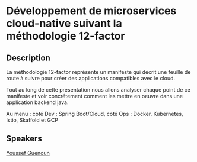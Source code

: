 # Développement de microservices cloud-native suivant la méthodologie 12-factor

## Description

La méthodologie 12-factor représente un manifeste qui décrit une feuille de route à suivre pour créer des applications compatibles avec le cloud. 

Tout au long de cette présentation nous allons analyser chaque point de ce manifeste et voir concrétement comment les mettre en oeuvre dans une application backend java.

Au menu : coté Dev : Spring Boot/Cloud, coté Ops : Docker, Kubernetes, Istio, Skaffold et GCP

## Speakers

[Youssef Guenoun](../speakers/youssefguenoun.md)